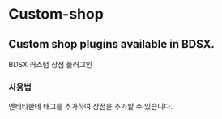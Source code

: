 # Custom-shop
## Custom shop plugins available in BDSX.     
BDSX 커스텀 상점 플러그인     
     
### 사용법          
엔티티한테 태그를 추가하여 상점을 추가할 수 있습니다.
